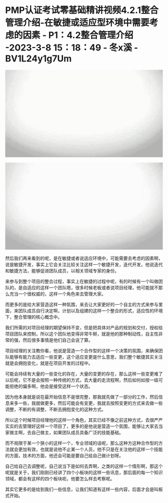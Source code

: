 # PMP认证考试零基础精讲视频4.2.1整合管理介绍-在敏捷或适应型环境中需要考虑的因素 - P1：4.2整合管理介绍  -2023-3-8 15：18：49 - 冬x溪 - BV1L24y1g7Um

![](img/010d6c3b30e64efb114d9c6416c8d0b7_0.png)

![](img/010d6c3b30e64efb114d9c6416c8d0b7_1.png)

然后我们再来看到的呢，是在敏捷或者说适应环境中，可能需要去考虑的因素啊，说是敏捷开发，事实上它会关注比较关注这样一个敏捷开发，迭代开发，他说迭代和敏捷方法，能够促进团队成员，以相关领域专家的身份。

来参与到整个项目的整合过程，事实上在敏捷的过程中呢，有的时候有一个叫做团队的，是自适应的这样一个团队嗯，很多时候老板或者说项目经理，他可能就不那么充当一个很权威的，这样一个角色来去管理大家。

而更多的是给大家营造这样一种氛围，来去让大家更好的一个自主的方式来参与里面，来团队成员自行决定啊，计划以及组建的这样一个整合的形式，适应性的环境下，整合管理的核心概念中。

我们所需的对项目经理的期望保持不变，但是把具体对产品的规划和交付，授权给项目团队来控制，所以这个团队他变得非常牛掰，就是他的那种制动性，自主性非常的强，然后很多事情是他们自己会说了算。

项目经理的关注教你看，他说是营造一个合作型的这样一个决策的氛围，来确保团队能够有能力去适应一些变更，这个适应变更是什么意思，我们整个敏捷其实关注就是会拥抱变化，就是在项目开发的过程中。

可能会持续有大量的一些变化的存在，大量的变更的存在，那么这样一些变更难了以后呢，它不是会按照一种传统的方式，去大量的走流程啊，然后如何如按一级可能拒绝的偏多啊，他会是接受这样一个状态。

因为他本身就是说在最开始信息不是很完整，那我就先做了一部分的工作，然后信息来多一些，我就做更多，然后可能会有变更，我就去按照变更的方式来去做一些调整，不断的有调整，不断去拥抱变化的这种方式。

所以这个时候项目经理他的这样一个角色，其实已经不像之前这种方式，去很严严实实的去管理好这样一个项目了，更多的是他说是营造一个氛围，能够让大家去当家做主啊，去自己做主，如果团队成员具备广泛的技能基础。

而不局限于某一个狭小的这样一个，专业领域的话呢，那么这种方这种合作型的方法就会更加有效，也就是说他不止某一个人员，他不只是在关注他的这样一个技能的方面，技术的方面，他还会可能是要自己给自己做计划呀。

自己给自己去调整呢，自己说当下是如何去弄啊，之类的这样一个情形啊，那这个呢就是关于，我们刚刚已经讲了四个小板块的这样一些讯息，那后面的每一个知识领域，都会有这样的四个板块呃，他要怎么样去考察呢。

其实它更多的是给到我们一些信息，让我们知道有这样一些内容，后面才会是叫板式开始。